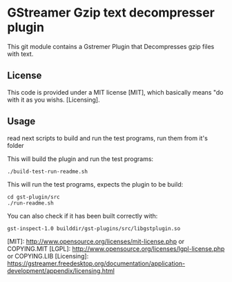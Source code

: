 # GStreamer Gzip text decompresser plugin

This git module contains a Gstremer Plugin that Decompresses gzip files with text.

## License

This code is provided under a MIT license [MIT], which basically means "do
with it as you wishs. [Licensing].

## Usage

read next scripts to build and run the test programs, run them from it's folder

This will build the plugin and run the test programs:
    
    ./build-test-run-readme.sh

This will run the test programs, expects the plugin to be build:
    
    cd gst-plugin/src
    ./run-readme.sh

You can also check if it has been built correctly with:

    gst-inspect-1.0 builddir/gst-plugins/src/libgstplugin.so


[MIT]: http://www.opensource.org/licenses/mit-license.php or COPYING.MIT
[LGPL]: http://www.opensource.org/licenses/lgpl-license.php or COPYING.LIB
[Licensing]: https://gstreamer.freedesktop.org/documentation/application-development/appendix/licensing.html
